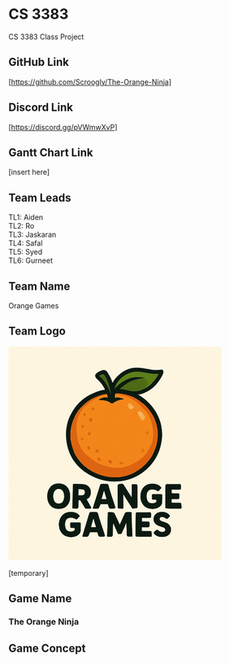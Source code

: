 # CS 3383
CS 3383 Class Project

## GitHub Link
[https://github.com/Scroogly/The-Orange-Ninja]
## Discord Link
[https://discord.gg/pVWmwXvP]

## Gantt Chart Link
[insert here]


## Team Leads
TL1: Aiden  
TL2: Ro  
TL3: Jaskaran  
TL4: Safal  
TL5: Syed  
TL6: Gurneet  

## Team Name
Orange Games

## Team Logo
<img src="docs/Orange Games Logo.png" alt="drawing" width="420"/>

[temporary]

## Game Name
### The Orange Ninja

## Game Concept
